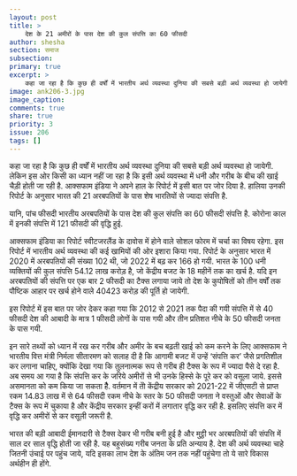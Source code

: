 ```yaml
---
layout: post
title: >
    देश के 21 अमीरों के पास देश की कुल संपत्ति का 60 फीसदी
author: shesha
section: समाज
subsection:
primary: true
excerpt: >
    कहा जा रहा है कि कुछ ही वर्षों में भारतीय अर्थ व्यवस्था दुनिया की सबसे बड़ी अर्थ व्यवस्था हो जायेगी. लेकिन इस ओर किसी का ध्यान नहीं जा रहा है कि इसी अर्थ व्यवस्था में धनी और गरीब के बीच की खाई चैड़ी होती जा रही है.
image: ank206-3.jpg
image_caption: 
comments: true
share: true
priority: 3
issue: 206
tags: []
---
```


कहा जा रहा है कि कुछ ही वर्षों में भारतीय अर्थ व्यवस्था दुनिया की सबसे बड़ी अर्थ व्यवस्था हो जायेगी. लेकिन इस ओर किसी का ध्यान नहीं जा रहा है कि इसी अर्थ व्यवस्था में धनी और गरीब के बीच की खाई चैड़ी होती जा रही है. आक्सफाम इंडिया ने अपने हाल के रिपोर्ट में इसी बात पर जोर दिया है. हालिया उनकी रिपोर्ट के अनुसार भारत की 21 अरबपतियों के पास शेष भारतियों से ज्यादा संपत्ति है. 

यानि, पांच फीसदी भारतीय अरबपतियों के पास देश की कुल संपत्ति का 60 फीसदी संपत्ति है. कोरोना काल में इनकी संपत्ति में 121 फीसदी की वृद्धि हुई.

आक्सफाम इंडिया का रिपोर्ट स्वीटजरलैंड के दावोस में होने वाले सोशल फोरम में चर्चा का विषय रहेगा. इस रिपोर्ट में भारतीय अर्थ व्यवस्था की कई खामियों की ओर इशारा किया गया. रिपोर्ट के अनुसार भारत में 2020 में अरबपतियों की संख्या 102 थी, जो 2022 में बढ़ कर 166 हो गयी. भारत के 100 धनी व्यक्तियों की कुल संपत्ति 54.12 लाख करोड़ है, जो केंद्रीय बजट के 18 महीनें तक का खर्च है. यदि इन अरबपतियों की संपत्ति पर एक बार 2 फीसदी का टैक्स लगाया जाये तो देश के कुपोषितों को तीन वर्षों तक पौष्टिक आहार पर खर्च होने वाले 40423 करोड़ की पूर्ति हो जायेगी.

इस रिपोर्ट में इस बात पर जोर देकर कहा गया कि 2012 से 2021 तक पैदा की गयी संपत्ति में से 40 फीसदी देश की आबादी के मात्र 1 फीसदी लोगों के पास गयी और तीन प्रतिशत नीचे के 50 फीसदी जनता के पास गयी.

इन सारे तथ्यों को ध्यान में रख कर गरीब और अमीर के बच बढ़ती खाई को कम करने के लिए आक्सफाम ने भारतीय वित्त मंत्री निर्मला सीतारमण को सलाह दी है कि आगामी बजट में उन्हें ‘संपत्ति कर’ जैसे प्रगतिशील कर लगाना चाहिए, क्योंकि देखा गया कि तुलनात्मक रूप से गरीब ही टैक्स के रूप में ज्यादा पैसे दे रहा है. अब समय आ गया है कि संपत्ति कर के जरिये अमीरों से भी उनके हिस्से के पूरे कर को वसूला जाये. इससे असमानता को कम किया जा सकता हैै.
वर्तमान में तोे केंद्रीय सरकार को 2021-22 में जीएसटी से प्राप्त रकम 14.83 लाख में से 64 फीसदी रकम नीचे के स्तर के 50 फीसदी जनता ने वस्तुओं और सेवाओं के टैक्स के रूप में चुकाया है और केंद्रीय सरकार इन्हीं करों में लगातार वृद्धि कर रही है. इसलिए संपत्ति कर में वृद्धि कर अमीरों से कर वसूली जरूरी है.

भारत की बड़ी आबादी ईमानदारी से टैक्स देकर भी गरीब बनी हुई है और मुट्ठी भर अरबपतियों की संपत्ति में साल दर साल वृद्धि होती जा रही है. यह बहुसंख्य गरीब जनता के प्रति अन्याय है. देश की अर्थ व्यवस्था चाहे जितनी उंचाई पर पहुंच जाये, यदि इसका लाभ देश के अंतिम जन तक नहीं पहुंचेगा तो ये सारे विकास अर्थहीन ही होंगे.